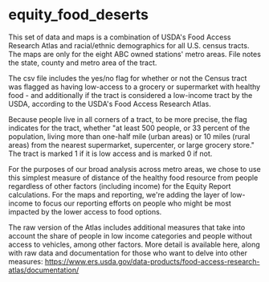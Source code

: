 # equity_food_deserts

This set of data and maps is a combination of USDA's Food Access Research Atlas and racial/ethnic demographics for all U.S. census tracts. The maps are only for the eight ABC owned stations' metro areas. File notes the state, county and metro area of the tract.

The csv file includes the yes/no flag for whether or not the Census tract was flagged as having low-access to a grocery or supermarket with healthy food - and additionally if the tract is considered a low-income tract by the USDA, according to the USDA's Food Access Research Atlas.

Because people live in all corners of a tract, to be more precise, the flag indicates for the tract, whether "at least 500 people, or 33 percent of the population, living more than one-half mile (urban areas) or 10 miles (rural areas) from the nearest supermarket, supercenter, or large grocery store." The tract is marked 1 if it is low access and is marked 0 if not.

For the purposes of our broad analysis across metro areas, we chose to use this simplest measure of distance of the healthy food resource from people regardless of other factors (including income) for the Equity Report calculations. For the maps and reporting, we're adding the layer of low-income to focus our reporting efforts on people who might be most impacted by the lower access to food options.

The raw version of the Atlas includes additional measures that take into account the share of people in low income categories and people without access to vehicles, among other factors. More detail is available here, along with raw data and documentation for those who want to delve into other measures: https://www.ers.usda.gov/data-products/food-access-research-atlas/documentation/
